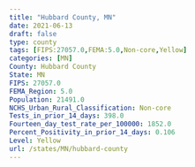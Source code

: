 ```yaml
---
title: "Hubbard County, MN"
date: 2021-06-13
draft: false
type: county
tags: [FIPS:27057.0,FEMA:5.0,Non-core,Yellow]
categories: [MN]
County: Hubbard County
State: MN
FIPS: 27057.0
FEMA_Region: 5.0
Population: 21491.0
NCHS_Urban_Rural_Classification: Non-core
Tests_in_prior_14_days: 398.0
Fourteen_day_test_rate_per_100000: 1852.0
Percent_Positivity_in_prior_14_days: 0.106
Level: Yellow
url: /states/MN/hubbard-county
---
```



